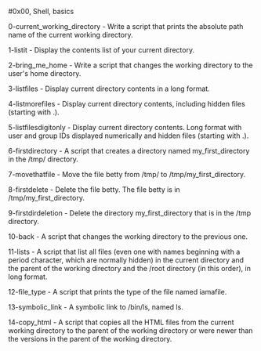 #0x00, Shell, basics

0-current_working_directory - Write a script that prints the absolute path name of the current working directory.

1-listit - Display the contents list of your current directory.

2-bring_me_home - Write a script that changes the working directory to the user's home directory.

3-listfiles - Display current directory contents in a long format.

4-listmorefiles - Display current directory contents, including hidden files (starting with .).

5-listfilesdigitonly - Display current directory contents. Long format with user and group IDs displayed numerically and hidden files (starting with .).

6-firstdirectory - A script that creates a directory named my_first_directory in the /tmp/ directory.

7-movethatfile - Move the file betty from /tmp/ to /tmp/my_first_directory.

8-firstdelete - Delete the file betty. The file betty is in /tmp/my_first_directory.

9-firstdirdeletion - Delete the directory my_first_directory that is in the /tmp directory.

10-back - A script that changes the working directory to the previous one.

11-lists - A script that list all files (even one with names beginning with a period character, which are normally hidden) in the current directory and the parent of the working directory and the /root directory (in this order), in long format.

12-file_type - A script that prints the type of the file named iamafile.

13-symbolic_link - A symbolic link to /bin/ls, named ls.

14-copy_html - A script that copies all the HTML files from the current working directory to the parent of the working directory or were newer than the versions in the parent of the working directory.
